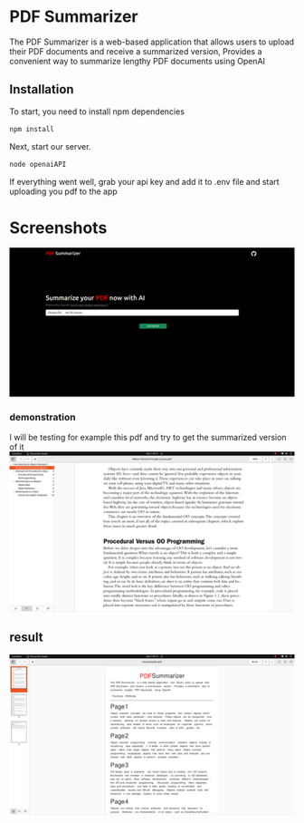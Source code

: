 # PDF Summarizer 
The PDF Summarizer is a web-based application that allows users to upload their PDF documents and receive a summarized version, Provides a convenient way to summarize lengthy PDF documents using OpenAI

## Installation
To start, you need to install npm dependencies
```bash
npm install
```

Next, start our server.
```bash
node openaiAPI
```
If everything went well, grab your api key and add it to .env file and start uploading you pdf to the app

# Screenshots
![Screenshot 01](screenshots/HomePage.png "Home Page")
### demonstration
I will be testing for example this pdf and try to get the summarized version of it
![Screenshot 02](screenshots/pdfTest.png "Tested PDF")
## result
![Screenshot 03](screenshots/pdfResult.png "PDF Result")


